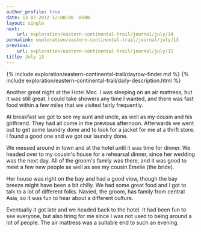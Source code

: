 ```yaml
---
author_profile: true
date: 13-07-2012 12:00:00 -0500
layout: single
next:
    url: exploration/eastern-continental-trail/journal/july/14
permalink: exploration/eastern-continental-trail/journal/july/13
previous:
    url: exploration/eastern-continental-trail/journal/july/12
title: July 13
---
```

{% include exploration/eastern-continental-trail/dayrow-finder.md %}
{% include exploration/eastern-continental-trail/daily-description.html %}

Another great night at the Hotel Mac. I was sleeping on an air mattress, but it was still great. I could take showers any time I wanted, and there was fast food within a few miles that we visited fairly frequently.

At breakfast we got to see my aunt and uncle, as well as my cousin and his girlfriend. They had all come in the previous afternoon. Afterwards we went out to get some laundry done and to look for a jacket for me at a thrift store. I found a good one and we got our laundry done.

We messed around in town and at the hotel until it was time for dinner. We headed over to my cousin's house for a rehearsal dinner, since her wedding was the next day. All of the groom's family was there, and it was good to meet a few new people as well as see my cousin Emelie (the bride).

Her house was right on the bay and had a good view, though the bay breeze might have been a bit chilly. We had some great food and I got to talk to a lot of different folks. Navied, the groom, has family from central Asia, so it was fun to hear about a different culture.

Eventually it got late and we headed back to the hotel. It had been fun to see everyone, but also tiring for me since I was not used to being around a lot of people. The air mattress was a suitable end to such an evening.